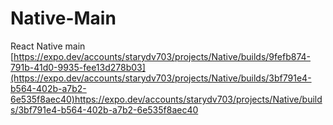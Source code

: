 # Native-Main
 React Native main
[https://expo.dev/accounts/starydv703/projects/Native/builds/9fefb874-791b-41d0-9935-fee13d278b03](https://expo.dev/accounts/starydv703/projects/Native/builds/3bf791e4-b564-402b-a7b2-6e535f8aec40)https://expo.dev/accounts/starydv703/projects/Native/builds/3bf791e4-b564-402b-a7b2-6e535f8aec40
